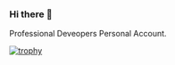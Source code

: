 ### Hi there 👋

Professional Deveopers Personal Account.

[![trophy](https://github-profile-trophy.vercel.app/?username=Tarunjot-Singh)](https://github.com/ryo-ma/github-profile-trophy)

<!--
**Tarunjot-Singh/Tarunjot-Singh** is a ✨ _special_ ✨ repository because its `README.md` (this file) appears on your GitHub profile.

Here are some ideas to get you started:

- 🔭 I’m currently working on Python
- 🌱 I’m currently learning ETL
- 👯 I’m looking to collaborate on Full Stack Projects
- 🤔 I’m looking for help with K8s
- 💬 Ask me about Python
- 📫 How to reach me: singhtarunjot116@gmail.com
- 😄 Pronouns: He/Him
- ⚡ Fun fact: I like to Travel
-->
